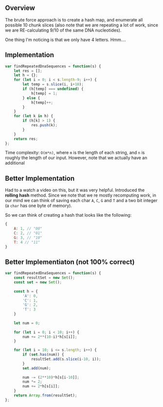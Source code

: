 ## Overview
The brute force approach is to create a hash map, and enumerate all possible 10 chunk slices (also note that we are repeating a lot of work, since we are RE-calculating 9/10 of the same DNA nucleotides). 

One thing I'm noticing is that we only have 4 letters. Hmm....


## Implementation
```js
var findRepeatedDnaSequences = function(s) {
    let res = []; 
    let h = {}; 
    for (let i = 0; i < s.length-9; i++) {
        let temp = s.slice(i, i+10); 
        if (h[temp] === undefined) {
            h[temp] = 1; 
        } else {
            h[temp]++; 
        }
    }
    for (let k in h) {
        if (h[k] > 1) {
            res.push(k); 
        }
    }
    return res; 
};
```

Time complexity: `O(m*n)`, where `m` is the length of each string, and `n` is roughly the length of our input. However, note that we actually have an additional 

## Better Implementation
Had to a watch a video on this, but it was very helpful. Introduced the **rolling hash** method. Since we note that we re mostly recomputing work, in our mind we can think of saving each char `A`, `C`, `G` and `T` and a two bit integer (a `char` has one byte of memory). 

So we can think of creating a hash that looks like the following: 

```js
{
    A: 1, // "00"
    C: 2, // "01"
    G: 3, // "10"
    T: 4 // "11"
}
```

## Better Implementiaton (not 100% correct)

```js
var findRepeatedDnaSequences = function(s) {
    const resultSet = new Set(); 
    const set = new Set(); 
    
    const h = {
        'A': 0, 
        'C': 1, 
        'G': 2, 
        'T': 3 
    }
    
    let num = 0; 
    
    for (let i = 0; i < 10; i++) {
        num += 2**(10-i)*h[s[i]]; 
    }

    for (let i = 10; i <= s.length; i++) {
        if (set.has(num)) {
            resultSet.add(s.slice(i-10, i)); 
        } 
        set.add(num); 
        
        num -= (2**10)*h[s[i-10]]; 
        num *= 2; 
        num += 2*h[s[i]]; 
    }
    return Array.from(resultSet); 
};
```